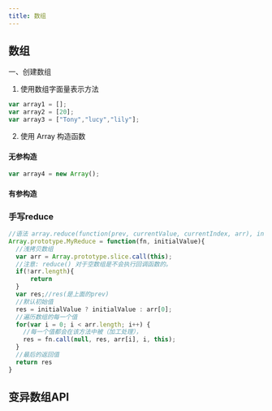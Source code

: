 ```yaml
---
title: 数组
---
```


## 数组

一、创建数组

1. 使用数组字面量表示方法

```javascript
var array1 = []; 
var array2 = [20];
var array3 = ["Tony","lucy","lily"];
```

2. 使用 Array 构造函数

#### 无参构造

```javascript
var array4 = new Array();
```

#### 有参构造

### 手写reduce

```js
//语法 array.reduce(function(prev, currentValue, currentIndex, arr), initialValue)
Array.prototype.MyReduce = function(fn, initialValue){
  //浅拷贝数组  
  var arr = Array.prototype.slice.call(this);
  //注意: reduce() 对于空数组是不会执行回调函数的。
  if(!arr.length){
      return
  }
  var res;//res(是上面的prev) 
  //默认初始值  
  res = initialValue ? initialValue : arr[0];
  //遍历数组的每一个值  
  for(var i = 0; i < arr.length; i++) {
    //每一个值都会在该方法中被（加工处理），  
    res = fn.call(null, res, arr[i], i, this);
  }
  //最后的返回值
  return res
}
```



## 变异数组API